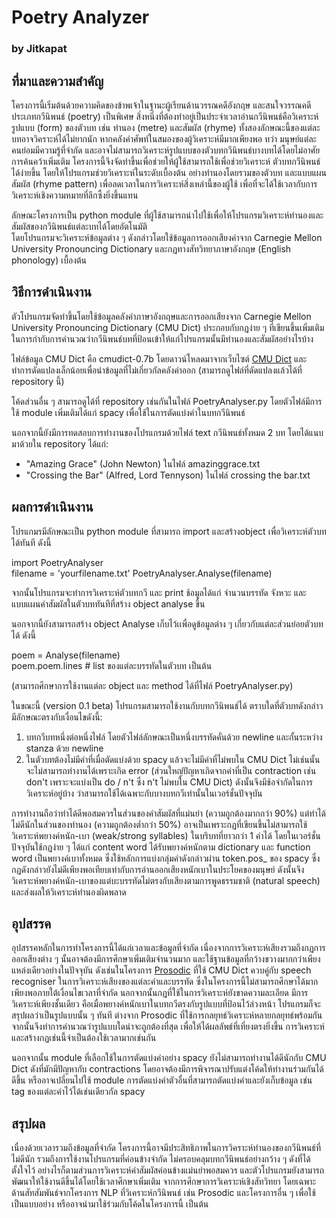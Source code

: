 # Poetry Analyzer
### by Jitkapat


## ที่มาและความสำคัญ  
โครงการนี้เริ่มต้นด้วยความคิดของข้าพเจ้าในฐานะผู้เรียนด้านวรรณคดีอังกฤษ และสนใจวรรณคดีประเภทกวีนิพนธ์ (poetry) เป็นพิเศษ 
สิ่งหนึ่งที่ต้องทำอยู่เป็นประจำเวลาอ่านกวีนิพนธ์คือวิเคราะห์รูปแบบ (form) ของตัวบท เช่น ทำนอง (metre) และสัมผัส (rhyme) 
ทั้งสองลักษณะนี้ของแต่ละบทอาจวิคราะห์ได้ไม่ยากนัก หากคลังคำศัพท์ในสมองของผู้วิเคราะห์มีมากเพียงพอ ทว่า มนุษย์แต่ละคนย่อมมีความรู้ที่จำกัด 
และอาจไม่สามารถวิเคราะห์รูปแบบของตัวบทกวีนิพนธ์บางบทได้โดยไม่อาศัยการค้นคว้าเพิ่มเติม โครงการนี้จึงจัดทำขึ้นเพื่อช่วยให้ผู้ใช้สามารถใช้เพื่อช่วยวิเคราะห์ 
ตัวบทกวีนิพนธ์ได้ง่ายขึ้น โดยให้โปรแกรมช่วยวิเคราะห์ในระดับเบื้องต้น อย่างทำนองโดยรวมของตัวบท และแบบแผนสัมผัส (rhyme pattern) 
เพื่อลดเวลาในการวิเคราะห์สิ่งเหล่านี้ของผู้ใช้ เพื่อที่จะได้ใช้เวลากับการวิเคราะห์เชิงความหมายที่ลึกซึ้งยิ่งขึ้นแทน
  
  ลักษณะโครงการเป็น python module ที่ผู้ใช้สามารถนำไปใช้เพื่อให้โปรแกรมวิเคราะห์ทำนองและสัมผัสของกวีนิพนธ์แต่ละบทได้โดยอัตโนมัติ  
  โดยโปรแกรมจะวิเคราะห์ข้อมูลต่าง ๆ ดังกล่าวโดยใช้ข้อมูลการออกเสียงคำจาก Carnegie Mellon University Pronouncing Dictionary และกฏทางสัทวิทยาภาษาอังกฤษ (English phonology) เบื้องต้น  

## วิธีการดำเนินงาน
ตัวโปรแกรมจัดทำขึ้นโดยใช้ข้อมูลคลังคำภาษาอังกฤษและการออกเสียงจาก Carnegie Mellon University Pronouncing Dictionary (CMU Dict) ประกอบกับกฏง่าย ๆ ที่เขียนขึ้นเพิ่มเติมในการกำกับการคำนวณว่ากวีนิพนธ์บทที่ป้อนเข้าให้แก่โปรแกรมนั้นมีทำนองและสัมผัสอย่างไรบ้าง  

ไฟล์ข้อมูล CMU Dict คือ cmudict-0.7b โดยดาวน์โหลดมาจากเว็บไซต์ [CMU Dict](http://www.speech.cs.cmu.edu/cgi-bin/cmudict) และทำการดัดแปลงเล็กน้อยเพื่อนำข้อมูลที่ไม่เกี่ยวกัลคลังคำออก (สามารถดูไฟล์ที่ดัดแปลงแล้วได้ที่ repository นี้)  

โค้ดส่วนอื่น ๆ สามารถดูได้ที่ repository เช่นกันในไฟล์ PoetryAnalyser.py  โดยตัวไฟล์มีการใช้ module เพิ่มเติมได้แก่ spacy เพื่อใช้ในการตัดแบ่งคำในบทกวีนิพนธ์

นอกจากนี้ยังมีการทดสอบการทำงานของโปรแกรมด้วยไฟล์ text กวีนิพนธ์ทั้งหมด 2 บท โดยได้แนบมาด้วยใน repository ได้แก่:  
- "Amazing Grace" (John Newton) ในไฟล์ amazinggrace.txt
- "Crossing the Bar" (Alfred, Lord Tennyson) ในไฟล์ crossing the bar.txt  



## ผลการดำเนินงาน 

โปรแกมรมีลักษณะเป็น python module ที่สามารถ import และสร้างobject เพื่อวิเคราะห์ตัวบทได้ทันที ดังนี้  


import PoetryAnalyser  
filename = 'yourfilename.txt'
PoetryAnalyser.Analyse(filename)

จากนั้นโปรแกรมจะทำการวิเคราะห์ตัวบทกวี และ print ช้อมูลได้แก่ จำนวนบรรทัด จังหวะ และแบบแผนคำสัมผัสในตัวบททันทีที่สร้าง object analyse ขึ้น  

นอกจากนี้ยังสามารถสร้าง object Analyse เก็บไว้เเพื่อดูข้อมูลต่าง ๆ เกี่ยวกับแต่ละส่วนย่อยตัวบทได้ ดังนี้

poem = Analyse(filename)  
poem.poem.lines # list ของแต่ละบรรทัดในตัวบท เป็นต้น  

(สามารถศึกษาการใช้งานแต่ละ object และ method ได้ที่ไฟล์ PoetryAnalyser.py)
 
ในขณะนี้ (version 0.1 beta) โปรแกรมสามารถใช้งานกับบทกวีนิพนธ์ได้ ตราบใดที่ตัวบทดังกล่าวมีลักษณะตรงกับเงื่อนไขดังนี้:  
1. บทกวีบทหนึ่งต่อหนึ่งไฟล์ โดยตัวไฟล์ลักษณะเป็นหนึ่งบรรทัดคั่นด้วย newline และกั้นระหว่าง stanza ด้วย newline  
1. ในตัวบทต้องไม่มีคำที่เมื่อตัดแบ่งด้วย spacy แล้วจะไม่มีคำที่ไม่พบใน CMU Dict ไม่เช่นนั้นจะไม่สามารถทำงานได้เพราะเกิด error (ส่วนใหญ่ปัญหาเกิดจากคำที่เป็น contraction เช่น don't เพราะจะแบ่งเป็น do / n't ซึ่ง n't ไม่พบใน CMU Dict)
ดังนั้นจึงมีช้อจำกัดในการวิเคราะห์อยู่บ้าง ว่าสามารถใช้ได้เฉพาะกับบางบทกวีเท่านั้นในเวอร์ชั่นปัจจุบัน  

การทำงานถือว่าทำได้ดีพอสมควรในส่วนของคำสัมผัสที่แม่นยำ (ความถูกต้องมากกว่า 90%) แต่ทำได้ไม่ดีนักในส่วนของทำนอง (ความถูกต้องต่ำกว่า 50%) อาจเป็นเพราะกฏที่เขียนขึ้นไม่สามารถใช้วิเคราะห์พยางค์หนัก-เบา (weak/strong syllables) ในบริบทที่ยาวกว่า 1 คำได้ โดยในเวอร์ชั่นปัจจุบันใช้กฏง่าย ๆ ได้แก่ content word ได้รับพยางค์หนักตาม dictionary และ function word เป็นพยางค์เบาทั้งหมด ซึ่งใช้หลักการแบ่งกลุ่มคำดังกล่าวผ่าน token.pos_ ของ spacy ซึ่งกฏดังกล่าวยังไม่ดีเพียงพอเทียบเท่ากับการอ่านออกเสียงหนักเบาในประโยคของมนุษย์ ดังนั้นจึงวิเคราะห์พยางค์หนัก-เบาของแต่บะบรรทัดไม่ตรงกับเสียงตามการพูดธรรมชาติ (natural speech) และส่งผลให้วิเคราะห์ทำนองผิดพลาด

## อุปสรรค
อุปสรรคหลักในการทำโครงการนี้ได้แก่เวลาและข้อมูลที่จำกัด เนื่องจากการวิเคราะห์เสียงรวมถึงกฏการออกเสียงต่าง ๆ นั้นอาจต้องมีการศึกษาเพิ่มเติมจำนวนมาก และใช้ฐานข้อมูลที่กว้างขวางมากกว่าเพียงแหล่งเดียวอย่างในปัจจุบัน ดังเช่นในโครงการ [Prosodic](https://pypi.org/project/prosodic/) ที่ใช้ CMU Dict ควบคู่กับ speech recogniser ในการวิเคราะห์เสียงของแต่ละคำและบรรทัด ซึ่งในโครงการนี้ไม่สามารถศึกษาได้มากเพียงพอภายใต้เงื่อนไขเวลาที่จำกัด นอกจากนั้นกฏที่ใช้ในการวิเคราะห์ยังขาดความละเอียด มีการวิเคราะห์เพียงชั้นเดียว คือเมื่อพยางค์หนักเบาในบทกวีตรงกับรูปแบบที่ป้อนไว้ล่วงหน้า โปรแกรมก็จะสรุปผลว่าเป็นรูปแบบนั้น ๆ ทันที ต่างจาก Prosodic ที่ใช้การกลยุทธ์วิเคราะห์หลายกลยุทธ์พร้อมกัน จากนั้นจึงทำการคำนวณว่ารูปแบบใดน่าจะถูกต้องที่สุด เพื่อให้ได้ผลลัพธ์ที่เที่ยงตรงยิ่งขึ้น การวิเคราะห์และสร้างกฏเช่นนี้จำเป็นต้องใช้เวลามากเช่นกัน  

นอกจากนั้น module ที่เลือกใช้ในการตัดแบ่งคำอย่าง spacy ยังไม่สามารถทำงานได้ดีนักกับ CMU Dict ดังที่มักมีปัญหากับ contractions โดยอาจต้องมีการพิจารณาปรับแต่งโค้ดให้ทำงานร่วมกันได้ดีขึ้น หรืออาจเปลี่ยนไปใช้ module การตัดแบ่งคำตัวอื่นที่สามารถตัดแบ่งคำและยังเก็บข้อมูล เช่น tag ของแต่ละคำไว้ได้เช่นเดียวกัล spacy  

## สรุปผล
เนื่องด้วยเวลารวมถึงข้อมูลที่จำกัด โครงการนี้อาจมีประสิทธิภาพในการวิคราะห์ทำนองของกวีนิพนธ์ที่ไม่ดีนัก รวมถึงการใช้งานโปรแกรมที่ค่อนข้างจำกัด ไม่ครอบคลุมบทกวีนิพนธ์อย่างกว้าง ๆ ดังที่ได้ตั้งใจไว้ อย่างไรก็ตามส่วนการวิเคราะห์คำสัมผัสค่อนข้างแม่นยำพอสมควร และตัวโปรแกรมยังสามารถพัฒนาให้ใช้งานดีขึ้นได้โดยใช้เวลาศึกษาเพิ่มเติม จากการศึกษาการวิเคราะห์เชิงสัทวิทยา โดยเฉพาะด้านสัทสัมพันธ์จากโครงการ NLP ที่วิเคราะห์กวีนิพนธ์ เช่น Prosodic และโครงการอื่น ๆ เพื่อใช้เป็นแบบอย่าง หรืออาจนำมาใช้ร่วมกับโค้ดในโครงการนี้ เป็นต้น
